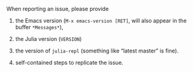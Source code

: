 When reporting an issue, please provide

1. the Emacs version (`M-x emacs-version [RET]`, will also appear in the buffer `*Messages*`),

2. the Julia version (`VERSION`)

3. the version of `julia-repl` (something like “latest master” is fine).

4. self-contained steps to replicate the issue.

